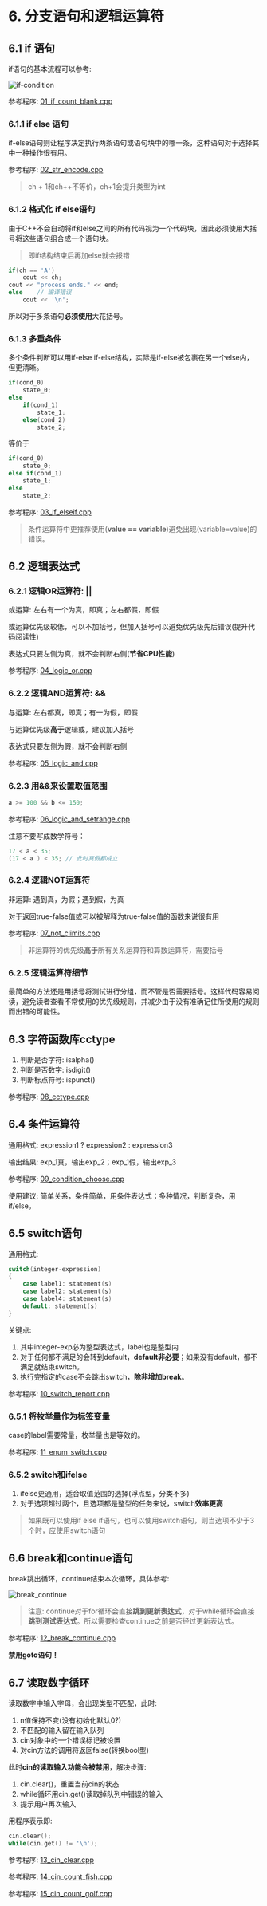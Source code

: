 # 6. 分支语句和逻辑运算符

## 6.1 if 语句

if语句的基本流程可以参考:

![if-condition](https://iowiki.com/static/cimg/scala/scala_decision_making.jpg)

参考程序: [01_if_count_blank.cpp](Notes-Codes/charpter_06/01_if_count_blank.cpp)

### 6.1.1 if else 语句

if-else语句则让程序决定执行两条语句或语句块中的哪一条，这种语句对于选择其中一种操作很有用。

参考程序: [02_str_encode.cpp](Notes-Codes/charpter_06/02_str_encode.cpp)

> ch + 1和ch++不等价，ch+1会提升类型为int

### 6.1.2 格式化 if else语句

由于C++不会自动将if和else之间的所有代码视为一个代码块，因此必须使用大括号将这些语句组合成一个语句块。

> 即if结构结束后再加else就会报错

```c++
if(ch == 'A')
    cout << ch;
cout << "process ends." << end;
else    // 编译错误
    cout << '\n';
```

所以对于多条语句**必须使用**大花括号。

### 6.1.3 多重条件

多个条件判断可以用if-else if-else结构，实际是if-else被包裹在另一个else内，但更清晰。

```c++
if(cond_0)
    state_0;
else
    if(cond_1)
        state_1;
    else(cond_2)
        state_2;
```

等价于

```c++
if(cond_0)
    state_0;
else if(cond_1)
    state_1;
else
    state_2;
```

参考程序: [03_if_elseif.cpp](Notes-Codes/charpter_06/03_if_elseif.cpp)

> 条件运算符中更推荐使用(**value == variable**)避免出现(variable=value)的错误。

## 6.2 逻辑表达式

### 6.2.1 逻辑OR运算符: ||

或运算: 左右有一个为真，即真；左右都假，即假

或运算优先级较低，可以不加括号，但加入括号可以避免优先级先后错误(提升代码阅读性)

表达式只要左侧为真，就不会判断右侧(**节省CPU性能**)

参考程序: [04_logic_or.cpp](Notes-Codes/charpter_06/04_logic_or.cpp)

### 6.2.2 逻辑AND运算符: \&\&

与运算: 左右都真，即真；有一为假，即假

与运算优先级**高于**逻辑或，建议加入括号

表达式只要左侧为假，就不会判断右侧

参考程序: [05_logic_and.cpp](Notes-Codes/charpter_06/05_logic_and.cpp)

### 6.2.3 用\&\&来设置取值范围

```c++
a >= 100 && b <= 150;
```

参考程序: [06_logic_and_setrange.cpp](Notes-Codes/charpter_06/06_logic_and_setrange.cpp)

注意不要写成数学符号：

```c++
17 < a < 35;
(17 < a ) < 35; // 此时真假都成立
```

### 6.2.4 逻辑NOT运算符

非运算: 遇到真，为假；遇到假，为真

对于返回true-false值或可以被解释为true-false值的函数来说很有用

参考程序: [07_not_climits.cpp](Notes-Codes/charpter_06/07_not_climits.cpp)

> 非运算符的优先级**高于**所有关系运算符和算数运算符，需要括号

### 6.2.5 逻辑运算符细节

最简单的方法还是用括号将测试进行分组，而不管是否需要括号。这样代码容易阅读，避免读者查看不常使用的优先级规则，并减少由于没有准确记住所使用的规则而出错的可能性。

## 6.3 字符函数库cctype

1. 判断是否字符: isalpha()
2. 判断是否数字: isdigit()
3. 判断标点符号: ispunct()

参考程序: [08_cctype.cpp](Notes-Codes/charpter_06/08_cctype.cpp)

## 6.4 条件运算符

通用格式: expression1 ? expression2 : expression3

输出结果: exp_1真，输出exp_2；exp_1假，输出exp_3

参考程序: [09_condition_choose.cpp](Notes-Codes/charpter_06/09_condition_choose.cpp)

使用建议: 简单关系，条件简单，用条件表达式；多种情况，判断复杂，用if/else。

## 6.5 switch语句

通用格式:

```c++
switch(integer-expression)
{
    case label1: statement(s)
    case label2: statement(s)
    case label4: statement(s)
    default: statement(s)
}
```

关键点:

1. 其中integer-exp必为整型表达式，label也是整型内
2. 对于任何都不满足的会转到default，**default非必要**；如果没有default，都不满足就结束switch。
3. 执行完指定的case不会跳出switch，**除非增加break**。

参考程序: [10_switch_report.cpp](Notes-Codes/charpter_06/10_switch_report.cpp)

### 6.5.1 将枚举量作为标签变量

case的label需要常量，枚举量也是等效的。

参考程序: [11_enum_switch.cpp](Notes-Codes/charpter_06/11_enum_switch.cpp)

### 6.5.2 switch和ifelse

1. ifelse更通用，适合取值范围的选择(浮点型，分类不多)
2. 对于选项超过两个，且选项都是整型的任务来说，switch**效率更高**

> 如果既可以使用if else if语句，也可以使用switch语句，则当选项不少于3个时，应使用switch语句

## 6.6 break和continue语句

break跳出循环，continue结束本次循环，具体参考:

![break_continue](https://i.ytimg.com/vi/UUaObrE-Ypw/maxresdefault.jpg)

> 注意: continue对于for循环会直接**跳到更新表达式**，对于while循环会直接**跳到测试表达式**。所以需要检查continue之前是否经过更新表达式。

参考程序: [12_break_continue.cpp](Notes-Codes/charpter_06/12_break_continue.cpp)

**禁用goto语句！**

## 6.7 读取数字循环

读取数字中输入字母，会出现类型不匹配，此时:

1. n值保持不变(没有初始化默认0?)
2. 不匹配的输入留在输入队列
3. cin对象中的一个错误标记被设置
4. 对cin方法的调用将返回false(转换bool型)

此时**cin的读取输入功能会被禁用**，解决步骤:

1. cin.clear()，重置当前cin的状态
2. while循环用cin.get()读取掉队列中错误的输入
3. 提示用户再次输入

用程序表示即:

```c++
cin.clear();
while(cin.get() != '\n');
```

参考程序: [13_cin_clear.cpp](Notes-Codes/charpter_06/13_cin_clear.cpp)

参考程序: [14_cin_count_fish.cpp](Notes-Codes/charpter_06/14_cin_count_fish.cpp)

参考程序: [15_cin_count_golf.cpp](Notes-Codes/charpter_06/15_cin_count_golf.cpp)
